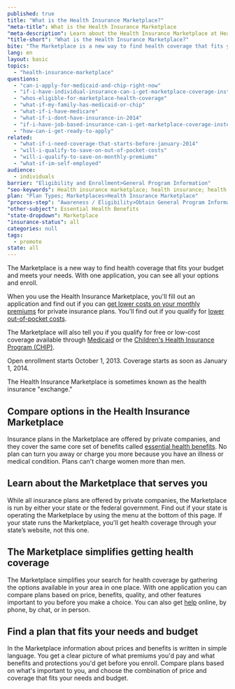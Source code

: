 ```yaml
---
published: true
title: "What is the Health Insurance Marketplace?"
"meta-title": What is the Health Insurance Marketplace
"meta-description": Learn about the Health Insurance Marketplace at Healthcare.gov. Learn about the new Obamacare health care law and the options it provides you
"title-short": "What is the Health Insurance Marketplace?"
bite: "The Marketplace is a new way to find health coverage that fits your budget and meets your needs. With one application, you can see all your options and enroll. "
lang: en
layout: basic
topics: 
  - "health-insurance-marketplace"
questions: 
  - "can-i-apply-for-medicaid-and-chip-right-now"
  - "if-i-have-individual-insurance-can-i-get-marketplace-coverage-instead"
  - "whos-eligible-for-marketplace-health-coverage"
  - "what-if-my-family-has-medicaid-or-chip"
  - "what-if-i-have-medicare"
  - "what-if-i-dont-have-insurance-in-2014"
  - "if-i-have-job-based-insurance-can-i-get-marketplace-coverage-instead"
  - "how-can-i-get-ready-to-apply"
related: 
  - "what-if-i-need-coverage-that-starts-before-january-2014"
  - "will-i-qualify-to-save-on-out-of-pocket-costs"
  - "will-i-qualify-to-save-on-monthly-premiums"
  - "what-if-im-self-employed"
audience: 
  - individuals
barrier: "Eligibility and Enrollment>General Program Information"
"seo-keywords": Health insurance marketplace; health insurance; health care plans
plan: "Plan Types; Marketplaces>Health Insurance Marketplace"
"process-step": "Awareness / Eligibility>Obtain General Program Information"
"other-subject": Essential Health Benefits
"state-dropdown": Marketplace
"insurance-status": all
categories: null
tags: 
  - promote
state: all
---
```


The Marketplace is a new way to find health coverage that fits your budget and meets your needs. With one application, you can see all your options and enroll.

When you use the Health Insurance Marketplace, you'll fill out an application and find out if you can [get lower costs on your monthly premiums](/how-can-i-save-money-on-marketplace-coverage) for private insurance plans. You'll find out if you qualify for [lower out-of-pocket costs](/will-i-qualify-to-save-on-out-of-pocket-costs).
  
The Marketplace will also tell you if you qualify for free or low-cost coverage available through [Medicaid](/do-i-qualify-for-medicaid) or the [Children's Health Insurance Program (CHIP)](/are-my-children-eligible-for-chip).

Open enrollment starts October 1, 2013. Coverage starts as soon as January 1, 2014.

The Health Insurance Marketplace is sometimes known as the health insurance "exchange."

## Compare options in the Health Insurance Marketplace
Insurance plans in the Marketplace are offered by private companies, and they cover the same core set of benefits called [essential health benefits](/what-does-marketplace-health-insurance-cover). No plan can turn you away or charge you more because you have an illness or medical condition. Plans can't charge women more than men.

## Learn about the Marketplace that serves you
While all insurance plans are offered by private companies, the Marketplace is run by either your state or the federal government. Find out if your state is operating the Marketplace by using the menu at the bottom of this page. If your state runs the Marketplace, you'll get health coverage through your state’s website, not this one.

## The Marketplace simplifies getting health coverage 
The Marketplace simplifies your search for health coverage by gathering the options available in your area in one place. With one application you can compare plans based on price, benefits, quality, and other features important to you before you make a choice. You can also get [help](/help-center) online, by phone, by chat, or in person.

## Find a plan that fits your needs and budget
In the Marketplace information about prices and benefits is written in simple language. You get a clear picture of what premiums you'd pay and what benefits and protections you'd get before you enroll. Compare plans based on what's important to you, and choose the combination of price and coverage that fits your needs and budget.
